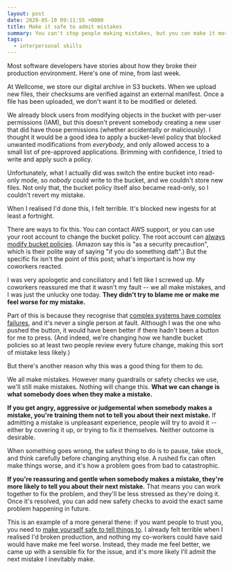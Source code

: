```yaml
---
layout: post
date: 2020-05-10 09:11:55 +0000
title: Make it safe to admit mistakes
summary: You can't stop people making mistakes, but you can make it more likely that they'll admit their next mistake to you.
tags:
  - interpersonal skills
---
```


Most software developers have stories about how they broke their production environment.
Here's one of mine, from last week.

At Wellcome, we store our digital archive in S3 buckets.
When we upload new files, their checksums are verified against an external manifest.
Once a file has been uploaded, we don't want it to be modified or deleted.

We already block users from modifying objects in the bucket with per-user permissions (IAM), but this doesn't prevent somebody creating a new user that did have those permissions (whether accidentally or maliciously).
I thought it would be a good idea to apply a bucket-level policy that blocked unwanted modifications from *everybody*, and only allowed access to a small list of pre-approved applications.
Brimming with confidence, I tried to write and apply such a policy.

Unfortunately, what I actually did was switch the entire bucket into read-only mode, so *nobody* could write to the bucket, and we couldn't store new files.
Not only that, the bucket policy itself also became read-only, so I couldn't revert my mistake.

When I realised I'd done this, I felt terrible.
It's blocked new ingests for at least a fortnight.

There are ways to fix this.
You can contact AWS support, or you can use your root account to change the bucket policy.
The root account can [always modify bucket policies](https://docs.aws.amazon.com/AmazonS3/latest/API/API_PutBucketPolicy.html).
(Amazon say this is "as a security precaution", which is their polite way of saying "if you do something daft".)
But the specific fix isn't the point of this post; what's important is how my coworkers reacted.

I was very apologetic and conciliatory and I felt like I screwed up.
My coworkers reassured me that it wasn't my fault -- we all make mistakes, and I was just the unlucky one today.
**They didn't try to blame me or make me feel worse for my mistake.**

Part of this is because they recognise that [complex systems have complex failures](/2020/complex-failures/), and it's never a single person at fault.
Although I was the one who pushed the button, it would have been better if there hadn't been a button for me to press.
(And indeed, we're changing how we handle bucket policies so at least two people review every future change, making this sort of mistake less likely.)

But there's another reason why this was a good thing for them to do.

We all make mistakes.
However many guardrails or safety checks we use, we'll still make mistakes.
Nothing will change this.
**What we can change is what somebody does when they make a mistake.**

**If you get angry, aggressive or judgemental when somebody makes a mistake, you're training them not to tell you about their next mistake.**
If admitting a mistake is unpleasant experience, people will try to avoid it -- either by covering it up, or trying to fix it themselves.
Neither outcome is desirable.

When something goes wrong, the safest thing to do is to pause, take stock, and think carefully before changing anything else.
A rushed fix can often make things worse, and it's how a problem goes from bad to catastrophic.

**If you're reassuring and gentle when somebody makes a mistake, they're more likely to tell you about their next mistake.**
That means you can work together to fix the problem, and they'll be less stressed as they're doing it.
Once it's resolved, you can add new safety checks to avoid the exact same problem happening in future.

This is an example of a more general thene: if you want people to trust you, you need to [make yourself safe to tell things to](https://notebook.drmaciver.com/posts/2020-04-06-15:20.html).
I already felt terrible when I realised I'd broken production, and nothing my co-workers could have said would have make me feel worse.
Instead, they made me feel better, we came up with a sensible fix for the issue, and it's more likely I'll admit the next mistake I inevitably make.

